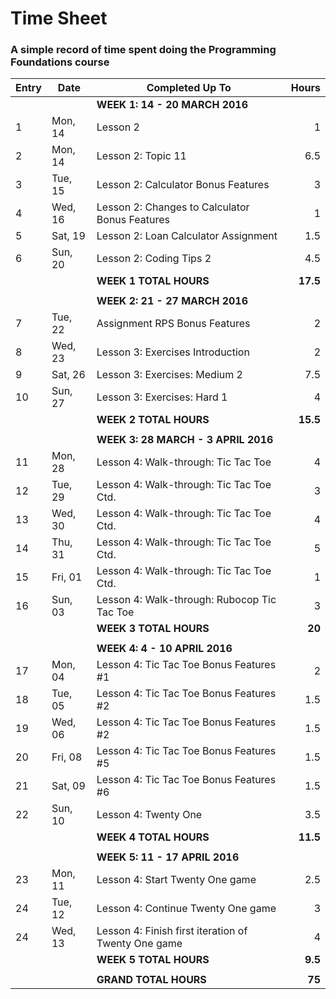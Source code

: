 # Time Sheet

### A simple record of time spent doing the Programming Foundations course

| Entry | Date    | Completed Up To                                     | Hours     |
| ----- | --------| --------------------------------------------------- | --------: |
|       |         | **WEEK 1: 14 - 20 MARCH 2016**                      |           |
| 1     | Mon, 14 | Lesson 2                                            | 1         |
| 2     | Mon, 14 | Lesson 2: Topic 11                                  | 6.5       |
| 3     | Tue, 15 | Lesson 2: Calculator Bonus Features                 | 3         |
| 4     | Wed, 16 | Lesson 2: Changes to Calculator Bonus Features      | 1         |
| 5     | Sat, 19 | Lesson 2: Loan Calculator Assignment                | 1.5       |
| 6     | Sun, 20 | Lesson 2: Coding Tips 2                             | 4.5       |
|       |         | **WEEK 1 TOTAL HOURS**                              | **17.5**  |
|       |         |                                                     |           |
|       |         | **WEEK 2: 21 - 27 MARCH 2016**                      |           |
| 7     | Tue, 22 | Assignment RPS Bonus Features                       | 2         |
| 8     | Wed, 23 | Lesson 3: Exercises Introduction                    | 2         |
| 9     | Sat, 26 | Lesson 3: Exercises: Medium 2                       | 7.5       |
| 10    | Sun, 27 | Lesson 3: Exercises: Hard 1                         | 4         |
|       |         | **WEEK 2 TOTAL HOURS**                              | **15.5**  |
|       |         |                                                     |           |
|       |         | **WEEK 3: 28 MARCH - 3 APRIL 2016**                 |           |
| 11    | Mon, 28 | Lesson 4: Walk-through: Tic Tac Toe                 | 4         |
| 12    | Tue, 29 | Lesson 4: Walk-through: Tic Tac Toe Ctd.            | 3         |
| 13    | Wed, 30 | Lesson 4: Walk-through: Tic Tac Toe Ctd.            | 4         |
| 14    | Thu, 31 | Lesson 4: Walk-through: Tic Tac Toe Ctd.            | 5         |
| 15    | Fri, 01 | Lesson 4: Walk-through: Tic Tac Toe Ctd.            | 1         |
| 16    | Sun, 03 | Lesson 4: Walk-through: Rubocop Tic Tac Toe         | 3         |
|       |         | **WEEK 3 TOTAL HOURS**                              | **20**    |
|       |         |                                                     |           |
|       |         | **WEEK 4: 4 - 10 APRIL 2016**                       |           |
| 17    | Mon, 04 | Lesson 4: Tic Tac Toe Bonus Features #1             | 2         |
| 18    | Tue, 05 | Lesson 4: Tic Tac Toe Bonus Features #2             | 1.5       |
| 19    | Wed, 06 | Lesson 4: Tic Tac Toe Bonus Features #2             | 1.5       |
| 20    | Fri, 08 | Lesson 4: Tic Tac Toe Bonus Features #5             | 1.5       |
| 21    | Sat, 09 | Lesson 4: Tic Tac Toe Bonus Features #6             | 1.5       |
| 22    | Sun, 10 | Lesson 4: Twenty One                                | 3.5       |
|       |         | **WEEK 4 TOTAL HOURS**                              | **11.5**  |
|       |         |                                                     |           |
|       |         | **WEEK 5: 11 - 17 APRIL 2016**                      |           |
| 23    | Mon, 11 | Lesson 4: Start Twenty One game                     | 2.5       |
| 24    | Tue, 12 | Lesson 4: Continue Twenty One game                  | 3         |
| 24    | Wed, 13 | Lesson 4: Finish first iteration of Twenty One game | 4         |
|       |         | **WEEK 5 TOTAL HOURS**                              | **9.5**   |
|       |         |                                                     |           |
|       |         | **GRAND TOTAL HOURS**                               | **75**    |
